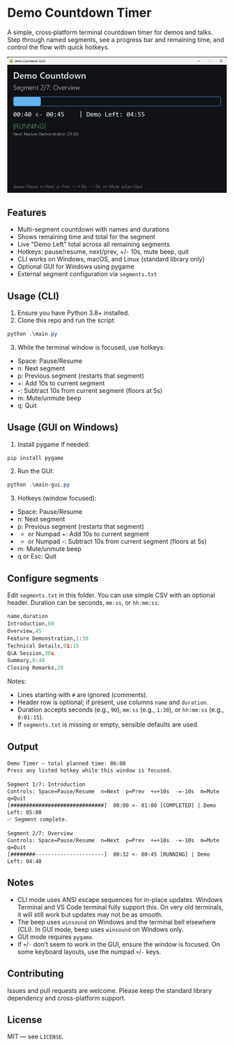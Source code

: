 # Demo Countdown Timer

A simple, cross‑platform terminal countdown timer for demos and talks. Step through named segments, see a progress bar and remaining time, and control the flow with quick hotkeys.


![Demo Countdown GUI](images/screen1.png)

## Features

- Multi-segment countdown with names and durations
- Shows remaining time and total for the segment
- Live "Demo Left" total across all remaining segments
- Hotkeys: pause/resume, next/prev, +/- 10s, mute beep, quit
- CLI works on Windows, macOS, and Linux (standard library only)
- Optional GUI for Windows using pygame
 - External segment configuration via `segments.txt`

## Usage (CLI)

1. Ensure you have Python 3.8+ installed.
2. Clone this repo and run the script:

```powershell
python .\main.py
```

3. While the terminal window is focused, use hotkeys:

- Space: Pause/Resume
- n: Next segment
- p: Previous segment (restarts that segment)
- +: Add 10s to current segment
- -: Subtract 10s from current segment (floors at 5s)
- m: Mute/unmute beep
- q: Quit

## Usage (GUI on Windows)

1. Install pygame if needed:

```powershell
pip install pygame
```

2. Run the GUI:

```powershell
python .\main-gui.py
```

3. Hotkeys (window focused):

- Space: Pause/Resume
- n: Next segment
- p: Previous segment (restarts that segment)
- + or Numpad +: Add 10s to current segment
- - or Numpad -: Subtract 10s from current segment (floors at 5s)
- m: Mute/unmute beep
- q or Esc: Quit

## Configure segments

Edit `segments.txt` in this folder. You can use simple CSV with an optional header. Duration can be seconds, `mm:ss`, or `hh:mm:ss`:

```python
name,duration
Introduction,60
Overview,45
Feature Demonstration,1:30
Technical Details,01:15
Q&A Session,30s
Summary,0:40
Closing Remarks,20
```

Notes:
- Lines starting with `#` are ignored (comments).
- Header row is optional; if present, use columns `name` and `duration`.
- Duration accepts seconds (e.g., `90`), `mm:ss` (e.g., `1:30`), or `hh:mm:ss` (e.g., `0:01:15`).
- If `segments.txt` is missing or empty, sensible defaults are used.

## Output

```
Demo Timer — total planned time: 06:00
Press any listed hotkey while this window is focused.

Segment 1/7: Introduction
Controls: Space=Pause/Resume  n=Next  p=Prev  +=+10s  -=-10s  m=Mute  q=Quit
[##############################]  00:00 <- 01:00 [COMPLETED] | Demo Left: 05:00
✅ Segment complete.

Segment 2/7: Overview
Controls: Space=Pause/Resume  n=Next  p=Prev  +=+10s  -=-10s  m=Mute  q=Quit
[########----------------------]  00:32 <- 00:45 [RUNNING] | Demo Left: 04:48
```

## Notes

- CLI mode uses ANSI escape sequences for in-place updates. Windows Terminal and VS Code terminal fully support this. On very old terminals, it will still work but updates may not be as smooth.
- The beep uses `winsound` on Windows and the terminal bell elsewhere (CLI). In GUI mode, beep uses `winsound` on Windows only.
- GUI mode requires `pygame`.
- If `+`/`-` don’t seem to work in the GUI, ensure the window is focused. On some keyboard layouts, use the numpad `+`/`-` keys.

## Contributing

Issues and pull requests are welcome. Please keep the standard library dependency and cross-platform support.

## License

MIT — see `LICENSE`.
